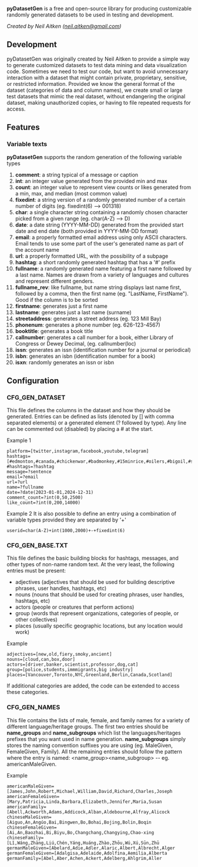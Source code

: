 **pyDatasetGen** is a free and open-source library for producing customizable randomly generated datasets to be used in testing and development. 

_Created by Neil Aitken (neil.aitken@gmail.com)_

## Development
pyDatasetGen was originally created by Neil Aitken to provide a simple way to generate customized datasets to test data mining and data visualization code. Sometimes we need 
to test our code, but want to avoid unnecessary interaction with a dataset that might contain private, proprietary, sensitive, or restricted information. Provided we know the 
general format of the dataset (categories of data and column names), we create small or large test datasets that mimic the real dataset, without endangering the original dataset,
making unauthorized copies, or having to file repeated requests for access.

## Features

### Variable texts
**pyDatasetGen** supports the random generation of the following variable types
1. **comment**: a string typical of a message or caption
2. **int**: an integer value generated from the provided min and max
3. **count**: an integer value to represent view counts or likes generated from a min, max, and median (most common value)
4. **fixedint**: a string version of a randomly generated number of a certain number of digits (eg. fixedint(6) --> 001318)
5. **char**: a single character string containing a randomly chosen character picked from a given range (eg. char(A-Z) --> D)
6. **date**: a date string (YYYY-MM-DD) generated from the provided start date and end date (both provided in YYYY-MM-DD format)
7. **email**: a properly formatted email address using only ASCII characters. Email tends to use some part of the user's generated name as part of the account name
8. **url**: a properly formatted URL, with the possibility of a subpage
9. **hashtag**: a short randomly generated hashtag that has a '#' prefix
10. **fullname**: a randomly generated name featuring a first name followed by a last name. Names are drawn from a variety of languages and cultures and represent different genders.
11. **fullname_rev**: like fullname, but name string displays last name first, followed by a comma, then the first name (eg. "LastName, FirstName"). Good if the column is to be sorted
12. **firstname**: generates just a first name
13. **lastname**: generates just a last name (surname)
14. **streetaddress**: generates a street address (eg. 123 Mill Bay)
15. **phonenum**: generates a phone number (eg. 626-123-4567)
16. **booktitle**: generates a book title
17. **callnumber**: generates a call number for a book, either Library of Congress or Dewey Decimal, (eg. callnumber(loc)
18. **issn**: generates an issn (identification number for a journal or periodical)
19. **isbn**: generates an isbn (identification number for a book)
20. **isxn**: randomly generates an issn or isbn


## Configuration

### CFG_GEN_DATASET
This file defines the columns in the dataset and how they should be generated. Entries can be defined as lists (denoted by [] with comma separated elements) or a generated element (? followed by type). 
Any line can be commented out (disabled) by placing a # at the start.

Example 1
```
platform=[twitter,instagram,facebook,youtube,telegram]
hashtags=[#edmonton,#canada,#chickenwar,#badmonkey,#15minrice,#oilers,#bigoil,#sanctuary,#immigration,#fireisland,#tradewar,#badidea,#sadnews]
#hashtags=?hashtag
message=?sentence
email=?email
url=?url
name=?fullname
date=?date(2023-01-01,2024-12-31)
comment_count=?int(0,50,2500)
like_count=?int(0,200,14000)
```

Example 2
It is also possible to define an entry using a combination of variable types provided they are separated by '+'

```
userid=char(A-Z)+int(1000,2000)+-+fixedint(6)
```

### CFG_GEN_BASE.TXT
This file defines the basic building blocks for hashtags, messages, and other types of non-name random text. At the very least, the following entries must be present: 
- adjectives (adjectives that should be used for building descriptive phrases, user handles, hashtags, etc)
- nouns (nouns that should be used for creating phrases, user handles, hashtags, etc)
- actors (people or creatures that perform actions)
- group (words that represent organizations, categories of people, or other collectives)
- places (usually specific geographic locations, but any location would work)

Example
```
adjectives=[new,old,fiery,smoky,ancient]
nouns=[cloud,can,box,door]
actors=[driver,banker,scientist,professor,dog,cat]
group=[police,students,immmigrants,big industry]
places=[Vancouver,Toronto,NYC,Greenland,Berlin,Canada,Scotland]
```

If additional categories are added, the code can be extended to access these categories.

### CFG_GEN_NAMES
This file contains the lists of male, female, and family names for a variety of different language/heritage groups. The first two entries should be **name_groups** and **name_subgroups** which 
list the languages/heritages prefixes that you want used in name generation. **name_subgroups** simply stores the naming convention suffixes you are using (eg. MaleGiven, FemaleGiven, Family). 
All the remaining entries should follow the pattern where  the entry is named: <name_group><name_subgroup> -- eg. americanMaleGiven.

Example
```
americanMaleGiven=[James,John,Robert,Michael,William,David,Richard,Charles,Joseph
americanFemaleGiven=[Mary,Patricia,Linda,Barbara,Elizabeth,Jennifer,Maria,Susan
americanFamily=[Abell,Ackworth,Adams,Addicock,Alban,Aldebourne,Alfray,Alicock
chineseMaleGiven=[Aiguo,An,Angúo,Bai,Bingwen,Bo,Bohai,Bojing,Bolin,Boqin
chineseFemaleGiven=[Ai,An,Baozhai,Bi,Biyu,Bo,Changchang,Changying,Chao-xing
chineseFamily=[Lǐ,Wáng,Zhāng,Liú,Chén,Yáng,Huáng,Zhào,Zhōu,Wú,Xú,Sūn,Zhū
germanMaleGiven=[Abelard,Adie,Adler,Alaric,Albert,Albrecht,Alger
germanFemaleGiven=[Adalgisa,Adelaide,Adolfina,Aemilia,Alberta
germanFamily=[Abel,Aber,Achen,Ackert,Adelberg,Ahlgrim,Aller
```


